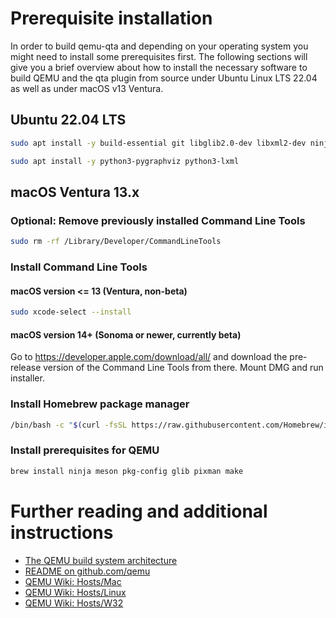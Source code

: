 # Prerequisite installation

In order to build qemu-qta and depending on your operating system you might need to install some prerequisites first. The following sections will give you a brief overview about how to install the necessary software to build QEMU and the qta plugin from source under Ubuntu Linux LTS 22.04 as well as under macOS v13 Ventura.

## Ubuntu 22.04 LTS

```bash
sudo apt install -y build-essential git libglib2.0-dev libxml2-dev ninja-build meson libpixman-1-dev python3-venv python3-pip sphinx graphviz graphviz-dev

sudo apt install -y python3-pygraphviz python3-lxml
```

## macOS Ventura 13.x

### Optional: Remove previously installed Command Line Tools
```bash
sudo rm -rf /Library/Developer/CommandLineTools
```
### Install Command Line Tools
#### macOS version <= 13 (Ventura, non-beta)
```bash
sudo xcode-select --install
```

#### macOS version 14+ (Sonoma or newer, currently beta)
Go to https://developer.apple.com/download/all/ and download the pre-release version of the Command Line Tools from there. Mount DMG and run installer.

### Install Homebrew package manager
```bash
/bin/bash -c "$(curl -fsSL https://raw.githubusercontent.com/Homebrew/install/HEAD/install.sh)"
```

### Install prerequisites for QEMU
```bash
brew install ninja meson pkg-config glib pixman make
```
# Further reading and additional instructions
- [The QEMU build system architecture](https://qemu.readthedocs.io/en/latest/devel/build-system.html)
- [README on github.com/qemu](https://github.com/qemu/qemu/blob/master/README.rst)
- [QEMU Wiki: Hosts/Mac](https://wiki.qemu.org/Hosts/Mac) 
- [QEMU Wiki: Hosts/Linux](https://wiki.qemu.org/Hosts/Linux) 
- [QEMU Wiki: Hosts/W32](https://wiki.qemu.org/Hosts/W32) 
